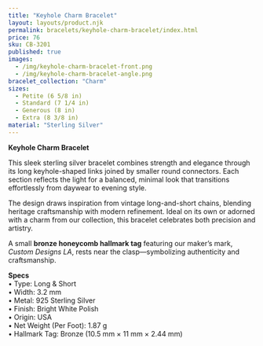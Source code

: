 ```yaml
---
title: "Keyhole Charm Bracelet"
layout: layouts/product.njk
permalink: bracelets/keyhole-charm-bracelet/index.html
price: 76
sku: CB-3201
published: true
images:
  - /img/keyhole-charm-bracelet-front.png
  - /img/keyhole-charm-bracelet-angle.png
bracelet_collection: "Charm"
sizes:
  - Petite (6 5/8 in)
  - Standard (7 1/4 in)
  - Generous (8 in)
  - Extra (8 3/8 in)
material: "Sterling Silver"
---
```


**Keyhole Charm Bracelet**

This sleek sterling silver bracelet combines strength and elegance through its long keyhole-shaped links joined by smaller round connectors. Each section reflects the light for a balanced, minimal look that transitions effortlessly from daywear to evening style.  

The design draws inspiration from vintage long-and-short chains, blending heritage craftsmanship with modern refinement. Ideal on its own or adorned with a charm from our collection, this bracelet celebrates both precision and artistry.  

A small **bronze honeycomb hallmark tag** featuring our maker’s mark, *Custom Designs LA*, rests near the clasp—symbolizing authenticity and craftsmanship.

**Specs**  
• Type: Long & Short  
• Width: 3.2 mm  
• Metal: 925 Sterling Silver  
• Finish: Bright White Polish  
• Origin: USA  
• Net Weight (Per Foot): 1.87 g  
• Hallmark Tag: Bronze (10.5 mm × 11 mm × 2.44 mm)  
